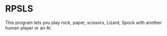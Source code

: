 # RPSLS
This program lets you play rock, paper, scissors, Lizard, Spock with another human player or an AI.
